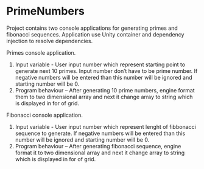 # PrimeNumbers
Project contains two console applications for generating primes and fibonacci sequences. Application use Unity container and dependency injection to resolve dependencies.

Primes console application.
1.  Input variable - User input number which represent starting point to generate next 10 primes. Input number don’t have to be prime number. If negative numbers will be entered than this number will be ignored and starting number will be 0.
2.	Program behaviour – After generating 10 prime numbers, engine format them to two dimensional array and next it change array to string which is displayed in for of grid.

Fibonacci console application.
1.  Input variable - User input number which represent lenght of fibbonacci sequence to generate. If negative numbers will be entered than this number will be ignored and starting number will be 0.
2.	Program behaviour – After generating fibonacci sequence, engine format it to two dimensional array and next it change array to string which is displayed in for of grid.
